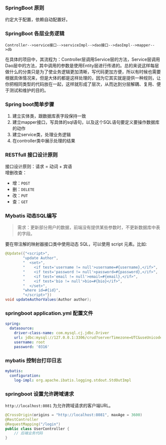 ### SpringBoot 原则

约定大于配置，依赖自动配置好。

### SpringBoot 各层业务逻辑

```
Controller-->service接口-->serviceImpl-->dao接口-->daoImpl-->mapper-->db
```

在具体的项目中，其流程为：Controller层调用Service层的方法，Service层调用Dao层中的方法，其中调用的参数是使用Entity层进行传递的。总的来说这样每层做什么的分类只是为了使业务逻辑更加清晰，写代码更加方便，所以有时候也需要根据具体情况来，但是大体的都是这样处理的，因为它其实就是提供一种规则，让你把相同类型的代码放在一起，这样就形成了层次，从而达到分层解耦、复用、便于测试和维护的目的。

### Spring boot简单步骤

1. 建立实体类，跟数据库表字段保持一致
2. 建立mapper接口，写具体的sql语句，以及这个SQL语句要定义要操作数据库的动作
4. 建立service类，处理业务逻辑
5. 在controller类中展示处理的结果

### RESTfull 接口设计原则

接口设计原则：请求 = 动词 + 宾语  
增删改查：

- 增：`POST`
- 删：`DELETE`
- 改：`PUT`
- 查：`GET`

### Mybatis 动态SQL编写

> 需求：更新部分用户的数据，前端没有提供某些参数时，不更新数据库中表的字段。

要在带注解的映射器接口类中使用动态 SQL，可以使用 script 元素。比如:

```java
@Update({"<script>",
        "update Author",
        "  <set>",
        "    <if test='username != null'>username=#{username},</if>",
        "    <if test='password != null'>password=#{password},</if>",
        "    <if test='email != null'>email=#{email},</if>",
        "    <if test='bio != null'>bio=#{bio}</if>",
        "  </set>",
        "where id=#{id}",
        "</script>"})
void updateAuthorValues(Author author);
```

### springboot application.yml 配置文件

```yml
spring:
  datasource:
    driver-class-name: com.mysql.cj.jdbc.Driver
    url: jdbc:mysql://127.0.0.1:3306/crud?serverTimezone=UTC&useUnicode=true&characterEncoding=utf8
    username: root
    password: '0316'
```

### mybatis 控制台打印日志

```yml
mybatis:
  configuration:
    log-impl: org.apache.ibatis.logging.stdout.StdOutImpl
```

### springboot 设置允许跨域请求

`http://localhost:8081` 为允许跨域请求的客户端URL。

```java
@CrossOrigin(origins = "http://localhost:8081", maxAge = 3600)
@RestController
@RequestMapping("/login")
public class UserController {
    // 后端业务代码
}
```